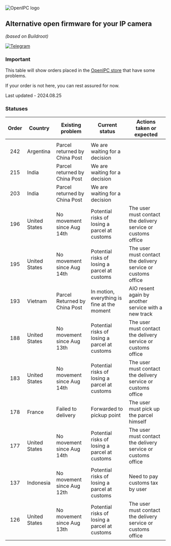 ![OpenIPC logo][logo]

## Alternative open firmware for your IP camera
_(based on Buildroot)_

[![Telegram](https://openipc.org/images/telegram_button.svg)][telegram]

### Important

This table will show orders placed in the [OpenIPC store](https://store.openipc.org) that have some problems.

If your order is not here, you can rest assured for now.

Last updated - 2024.08.25

### Statuses

| Order  | Country         | Existing problem                              | Current status                                | Actions taken or expected                                    |
|:------:|-----------------|-----------------------------------------------|-----------------------------------------------|--------------------------------------------------------------|
|        |                 |                                               |                                               |                                                              |
| 242    | Argentina       | Parcel returned by China Post                 | We are waiting for a decision                 |                                                              |
| 215    | India           | Parcel returned by China Post                 | We are waiting for a decision                 |                                                              |
| 203    | India           | Parcel returned by China Post                 | We are waiting for a decision                 |                                                              |
| 196    | United States   | No movement since Aug 14th                    | Potential risks of losing a parcel at customs | The user must contact the delivery service or customs office |
| 195    | United States   | No movement since Aug 14th                    | Potential risks of losing a parcel at customs | The user must contact the delivery service or customs office |
| 193    | Vietnam         | Parcel Returned by China Post                 | In motion, everything is fine at the moment   | AIO resent again by another service with a new track         |
| 188    | United States   | No movement since Aug 13th                    | Potential risks of losing a parcel at customs | The user must contact the delivery service or customs office |
| 183    | United States   | No movement since Aug 14th                    | Potential risks of losing a parcel at customs | The user must contact the delivery service or customs office |
| 178    | France          | Failed to delivery                            | Forwarded to pickup point                     | The user must pick up the parcel himself                     |
| 177    | United States   | No movement since Aug 14th                    | Potential risks of losing a parcel at customs | The user must contact the delivery service or customs office |
| 137    | Indonesia       | No movement since Aug 12th                    | Potential risks of losing a parcel at customs | Need to pay customs tax by user                              |
| 126    | United States   | No movement since Aug 13th                    | Potential risks of losing a parcel at customs | The user must contact the delivery service or customs office |



[logo]: https://openipc.org/assets/openipc-logo-black.svg
[telegram]: https://openipc.org/our-channels
